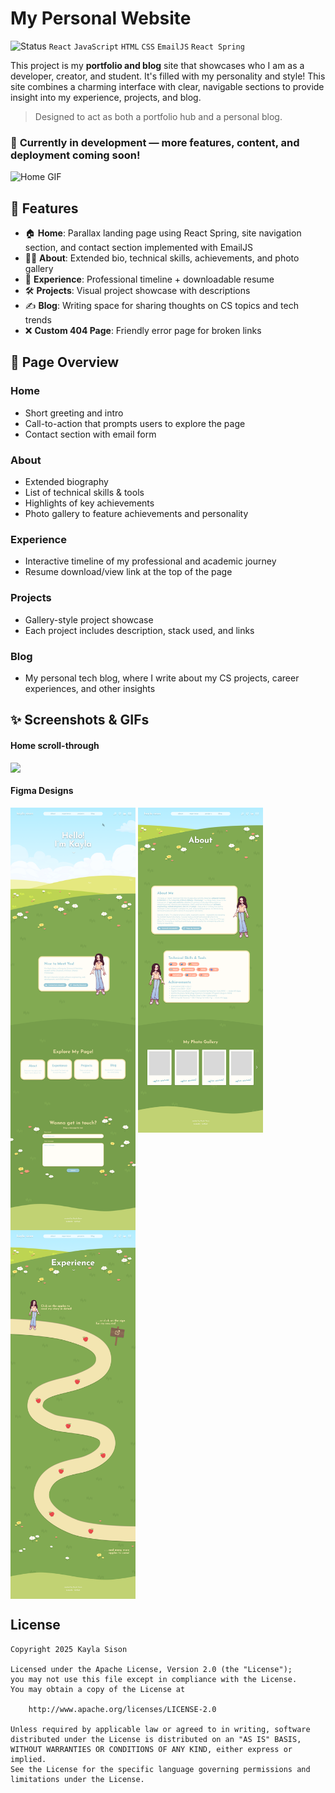 # My Personal Website
![Status](https://img.shields.io/badge/status-in--progress-yellow)
`React` `JavaScript` `HTML` `CSS` `EmailJS` `React Spring`


This project is my **portfolio and blog** site that showcases who I am as a developer, creator, and student. It's filled with my personality and style! This site combines a charming interface with clear, navigable sections to provide insight into my experience, projects, and blog.

> Designed to act as both a portfolio hub and a personal blog.
### 🚧 **Currently in development — more features, content, and deployment coming soon!**

![Home GIF](src/assets/README/Home.gif)


## 🚀 Features
- 🏠 **Home**: Parallax landing page using React Spring, site navigation section, and contact section implemented with EmailJS
- 👩‍💻 **About**: Extended bio, technical skills, achievements, and photo gallery
- 💼 **Experience**: Professional timeline + downloadable resume
- 🛠️ **Projects**: Visual project showcase with descriptions
- ✍️ **Blog**: Writing space for sharing thoughts on CS topics and tech trends
- ❌ **Custom 404 Page**: Friendly error page for broken links


## 🧭 Page Overview

### Home
- Short greeting and intro
- Call-to-action that prompts users to explore the page
- Contact section with email form

### About
- Extended biography
- List of technical skills & tools
- Highlights of key achievements
- Photo gallery to feature achievements and personality

### Experience
- Interactive timeline of my professional and academic journey
- Resume download/view link at the top of the page

### Projects
- Gallery-style project showcase
- Each project includes description, stack used, and links

### Blog
- My personal tech blog, where I write about my CS projects, career experiences, and other insights


## ✨ Screenshots & GIFs
#### Home scroll-through
<img src="src/assets/README/Home.gif" width="400" height="auto" style="vertical-align: top;"/>

#### Figma Designs
<div style="gap: 10px;">
  <img src="src/assets/README/Home.png" width="200" height="auto" style="vertical-align: top;"/>
  <img src="src/assets/README/About.png" width="200" height="auto" style="vertical-align: top;"/>
  <img src="src/assets/README/Experience.png" width="200" height="auto" style="vertical-align: top;"/>
</div>



## License

    Copyright 2025 Kayla Sison

    Licensed under the Apache License, Version 2.0 (the "License");
    you may not use this file except in compliance with the License.
    You may obtain a copy of the License at

        http://www.apache.org/licenses/LICENSE-2.0

    Unless required by applicable law or agreed to in writing, software
    distributed under the License is distributed on an "AS IS" BASIS,
    WITHOUT WARRANTIES OR CONDITIONS OF ANY KIND, either express or implied.
    See the License for the specific language governing permissions and
    limitations under the License.